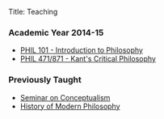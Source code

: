 Title: Teaching

### Academic Year 2014-15 ###

- [PHIL 101 - Introduction to Philosophy](|filename|/pages/phil101.md)
- [PHIL 471/871 - Kant's Critical Philosophy](|filename|/pages/phil871kant.md)

### Previously Taught ###

- [Seminar on Conceptualism](|filename|/pages/phil971conceptualism.md)
- [History of Modern Philosophy](|filename|/pages/phil232.md)


